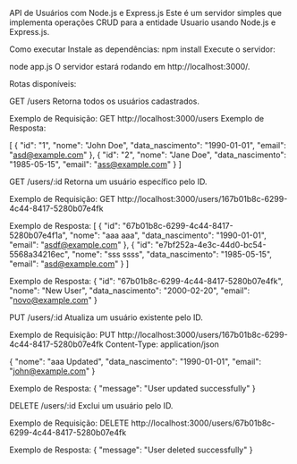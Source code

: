 API de Usuários com Node.js e Express.js
Este é um servidor simples que implementa operações CRUD para a entidade Usuario usando Node.js e Express.js.

Como executar
Instale as dependências:
npm install
Execute o servidor:

node app.js
O servidor estará rodando em http://localhost:3000/.

Rotas disponíveis:

GET /users
Retorna todos os usuários cadastrados.

Exemplo de Requisição:
GET http://localhost:3000/users
Exemplo de Resposta:

[
  {
    "id": "1",
    "nome": "John Doe",
    "data_nascimento": "1990-01-01",
    "email": "asd@example.com"
  },
  {
    "id": "2",
    "nome": "Jane Doe",
    "data_nascimento": "1985-05-15",
    "email": "ass@example.com"
  }
]

GET /users/:id
Retorna um usuário específico pelo ID.

Exemplo de Requisição:
GET http://localhost:3000/users/167b01b8c-6299-4c44-8417-5280b07e4fk

Exemplo de Resposta:
[
  {
    "id": "67b01b8c-6299-4c44-8417-5280b07e4f1a",
    "nome": "aaa aaa",
    "data_nascimento": "1990-01-01",
    "email": "asdf@example.com"
  },
  {
    "id": "e7bf252a-4e3c-44d0-bc54-5568a34216ec",
    "nome": "sss ssss",
    "data_nascimento": "1985-05-15",
    "email": "asd@example.com"
  }
]

Exemplo de Resposta:
{
  "id": "67b01b8c-6299-4c44-8417-5280b07e4fk",
  "nome": "New User",
  "data_nascimento": "2000-02-20",
  "email": "novo@example.com"
}

PUT /users/:id
Atualiza um usuário existente pelo ID.

Exemplo de Requisição:
PUT http://localhost:3000/users/167b01b8c-6299-4c44-8417-5280b07e4fk
Content-Type: application/json

{
  "nome": "aaa Updated",
  "data_nascimento": "1990-01-01",
  "email": "john@example.com"
}

Exemplo de Resposta:
{
  "message": "User updated successfully"
}

DELETE /users/:id
Exclui um usuário pelo ID.

Exemplo de Requisição:
DELETE http://localhost:3000/users/67b01b8c-6299-4c44-8417-5280b07e4fk

Exemplo de Resposta:
{
  "message": "User deleted successfully"
}
